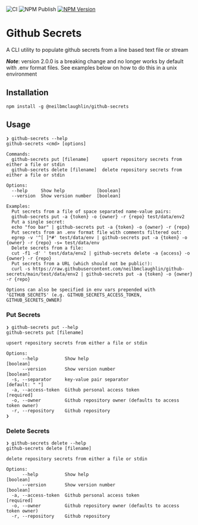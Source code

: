 ![CI](https://github.com/neilbmclaughlin/github-secrets/actions/workflows/ci.yml/badge.svg)
![NPM Publish](https://github.com/neilbmclaughlin/github-secrets/actions/workflows/npm-publish.yml/badge.svg)
[![NPM Version](https://badge.fury.io/js/%40neilbmclaughlin%2Fgithub-secrets.svg)](https://badge.fury.io/js/%40neilbmclaughlin%2Fgithub-secrets)

# Github Secrets

A CLI utility to populate github secrets from a line based text file or stream 

***Note***: version 2.0.0 is a breaking change and no longer works by default with .env format files.
See examples below on how to do this in a unix environment

## Installation

`npm install -g @neilbmclaughlin/github-secrets`

## Usage

```
❯ github-secrets --help
github-secrets <cmd> [options]

Commands:
  github-secrets put [filename]     upsert repository secrets from either a file or stdin
  github-secrets delete [filename]  delete repository secrets from either a file or stdin

Options:
  --help     Show help            [boolean]
  --version  Show version number  [boolean]

Examples:
  Put secrets from a file of space separated name-value pairs:
  github-secrets put -a {token} -o {owner} -r {repo} test/data/env2
  Put a single secret:
  echo "foo bar" | github-secrets put -a {token} -o {owner} -r {repo}
  Put secrets from an .env format file with comments filtered out:
  egrep -v '^[ ]*#' test/data/env | github-secrets put -a {token} -o {owner} -r {repo} -s= test/data/env
  Delete secrets from a file:
  cut -f1 -d' ' test/data/env2 | github-secrets delete -a {access} -o {owner} -r {repo}
  Put secrets from a URL (which should not be public!):
  curl -s https://raw.githubusercontent.com/neilbmclaughlin/github-secrets/main/test/data/env2 | github-secrets put -a {token} -o {owner} -r {repo}

Options can also be specified in env vars prepended with 'GITHUB_SECRETS' (e.g. GITHUB_SECRETS_ACCESS_TOKEN, GITHUB_SECRETS_OWNER)

```
### Put Secrets
```
❯ github-secrets put --help
github-secrets put [filename]

upsert repository secrets from either a file or stdin

Options:
      --help          Show help                                        [boolean]
      --version       Show version number                              [boolean]
  -s, --separator     key-value pair separator                    [default: " "]
  -a, --access-token  Github personal access token                    [required]
  -o, --owner         Github repository owner (defaults to access token owner)
  -r, --repository    Github repository
❯
```

### Delete Secrets
```
❯ github-secrets delete --help
github-secrets delete [filename]

delete repository secrets from either a file or stdin

Options:
      --help          Show help                                        [boolean]
      --version       Show version number                              [boolean]
  -a, --access-token  Github personal access token                    [required]
  -o, --owner         Github repository owner (defaults to access token owner)
  -r, --repository    Github repository
```
